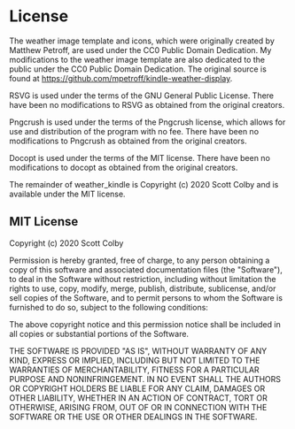 # License

The weather image template and icons, which were originally created by Matthew Petroff, are used under the CC0 Public Domain Dedication. My modifications to the weather image template are also dedicated to the public under the CC0 Public Domain Dedication. The original source is found at https://github.com/mpetroff/kindle-weather-display.

RSVG is used under the terms of the GNU General Public License. There have been no modifications to RSVG as obtained from the original creators.

Pngcrush is used under the terms of the Pngcrush license, which allows for use and distribution of the program with no fee. There have been no modifications to Pngcrush as obtained from the original creators.

Docopt is used under the terms of the MIT license. There have been no modifications to docopt as obtained from the original creators.

The remainder of weather_kindle is Copyright (c) 2020 Scott Colby and is available under the MIT license.

## MIT License

Copyright (c) 2020 Scott Colby

Permission is hereby granted, free of charge, to any person obtaining a copy of this software and associated documentation files (the "Software"), to deal in the Software without restriction, including without limitation the rights to use, copy, modify, merge, publish, distribute, sublicense, and/or sell copies of the Software, and to permit persons to whom the Software is furnished to do so, subject to the following conditions:

The above copyright notice and this permission notice shall be included in all copies or substantial portions of the Software.

THE SOFTWARE IS PROVIDED "AS IS", WITHOUT WARRANTY OF ANY KIND, EXPRESS OR IMPLIED, INCLUDING BUT NOT LIMITED TO THE WARRANTIES OF MERCHANTABILITY, FITNESS FOR A PARTICULAR PURPOSE AND NONINFRINGEMENT. IN NO EVENT SHALL THE AUTHORS OR COPYRIGHT HOLDERS BE LIABLE FOR ANY CLAIM, DAMAGES OR OTHER LIABILITY, WHETHER IN AN ACTION OF CONTRACT, TORT OR OTHERWISE, ARISING FROM, OUT OF OR IN CONNECTION WITH THE SOFTWARE OR THE USE OR OTHER DEALINGS IN THE SOFTWARE.

